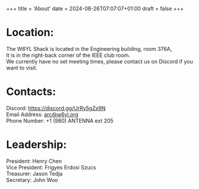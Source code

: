 +++
title = 'About'
date = 2024-08-26T07:07:07+01:00
draft = false
+++

# Location:
The W6YL Shack is located in the Engineering building, room 376A, \
It is in the right-back corner of the IEEE club room. \
We currently have no set meeting times, please contact us on Discord if you want to visit.

# Contacts:
Discord: https://discord.gg/UrRy5gZx9N \
Email Address: arc@w6yl.org \
Phone Number: +1 (980) ANTENNA ext 205

# Leadership:
President: Henry Chen \
Vice President: Frigyes Erdosi Szucs \
Treasurer: Jason Tedja \
Secretary: John Woo 
